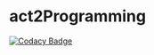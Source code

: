 # act2Programming
[![Codacy Badge](https://app.codacy.com/project/badge/Grade/ea3da6e7139a4e64b24dd1068431aebc)](https://www.codacy.com/gh/jwar28/act2Programming/dashboard?utm_source=github.com&amp;utm_medium=referral&amp;utm_content=jwar28/act2Programming&amp;utm_campaign=Badge_Grade)
